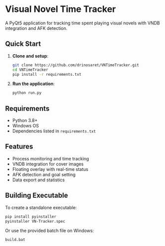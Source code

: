 # Visual Novel Time Tracker

A PyQt5 application for tracking time spent playing visual novels with VNDB integration and AFK detection.

## Quick Start

1. **Clone and setup**:

   ```bash
   git clone https://github.com/drinosaret/VNTimeTracker.git
   cd VNTimeTracker
   pip install -r requirements.txt
   ```

2. **Run the application**:

   ```bash
   python run.py
   ```

## Requirements

- Python 3.8+
- Windows OS
- Dependencies listed in `requirements.txt`

## Features

- Process monitoring and time tracking
- VNDB integration for cover images
- Floating overlay with real-time status
- AFK detection and goal setting
- Data export and statistics

## Building Executable

To create a standalone executable:

```bash
pip install pyinstaller
pyinstaller VN-Tracker.spec
```

Or use the provided batch file on Windows:

```bash
build.bat
```

